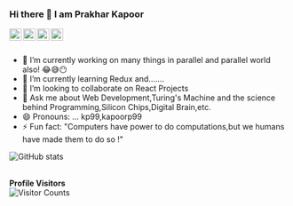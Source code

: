 ### Hi there 👋 I am Prakhar Kapoor


<!-- **kapoorp99/kapoorp99** is a ✨ _special_ ✨ repository because its `README.md` (this file) appears on your GitHub profile. -->
<a href="https://www.instagram.com/kapoorprakhar99/">
  <img align="left" alt="Shomik | Instagram" width="22px" src="https://cdn.jsdelivr.net/npm/simple-icons@v3/icons/instagram.svg" />
</a>
<a href="https://www.codechef.com/users/kp99">
  <img align="left" alt="Prakhar | Codechef" width="22px" src="https://cdn.jsdelivr.net/npm/simple-icons@v3/icons/codechef.svg" />
</a>
<a href="mailto:kapoorprakhar99@gmail.com">
  <img align="left" alt="Prakhar | Email" width="22px" src="https://cdn.jsdelivr.net/npm/simple-icons@3.13.0/icons/gmail.svg" />
</a>
<a href="https://www.linkedin.com/in/kp99/">
  <img align="left" alt="Prakhar | LinkedIn" width="22px" src="https://cdn.jsdelivr.net/npm/simple-icons@v3/icons/linkedin.svg" />
</a>
<br>
<br>


<!-- Here are some ideas to get you started: -->

- 🔭 I’m currently working on many things in parallel and parallel world also! 😂😅😶
- 🌱 I’m currently learning Redux and.......
- 👯 I’m looking to collaborate on React Projects
- 💬 Ask me about Web Development,Turing's Machine and the science behind Programming,Silicon Chips,Digital Brain,etc.
- 😄 Pronouns: ... kp99,kapoorp99
- ⚡ Fun fact: "Computers have power to do computations,but we humans have made them to do so !" 

![GitHub stats](https://github-readme-stats.vercel.app/api?username=kapoorp99)

<br> **Profile Visitors**<br>
![Visitor Counts](https://profile-counter.glitch.me/%7Bkapoorp99%7D/count.svg)
